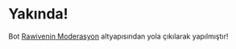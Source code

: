 # Yakında!
Bot [Rawivenin Moderasyon](https://github.com/raviwen/v12-moderasyon) altyapısından yola çıkılarak yapılmıştır!

